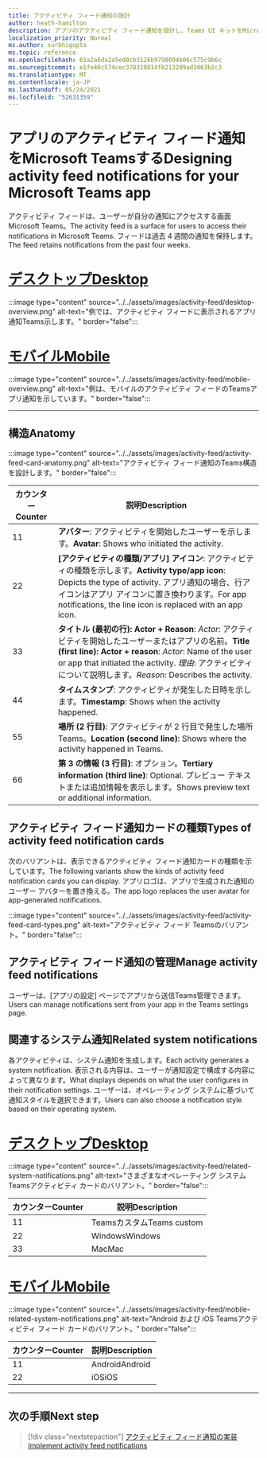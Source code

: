 ```yaml
---
title: アクティビティ フィード通知の設計
author: heath-hamilton
description: アプリのアクティビティ フィード通知を設計し、Teams UI キットをMicrosoft Teamsする方法について学習します。
localization_priority: Normal
ms.author: surbhigupta
ms.topic: reference
ms.openlocfilehash: 61a2a6da2a5ed0cb3126b9798094b06c575c9b6c
ms.sourcegitcommit: e1fe46c574cec378319814f8213209ad3063b2c3
ms.translationtype: MT
ms.contentlocale: ja-JP
ms.lasthandoff: 05/24/2021
ms.locfileid: "52631359"
---
```

# <a name="designing-activity-feed-notifications-for-your-microsoft-teams-app"></a><span data-ttu-id="49587-103">アプリのアクティビティ フィード通知をMicrosoft Teamsする</span><span class="sxs-lookup"><span data-stu-id="49587-103">Designing activity feed notifications for your Microsoft Teams app</span></span>

<span data-ttu-id="49587-104">アクティビティ フィードは、ユーザーが自分の通知にアクセスする画面Microsoft Teams。</span><span class="sxs-lookup"><span data-stu-id="49587-104">The activity feed is a surface for users to access their notifications in Microsoft Teams.</span></span> <span data-ttu-id="49587-105">フィードは過去 4 週間の通知を保持します。</span><span class="sxs-lookup"><span data-stu-id="49587-105">The feed retains notifications from the past four weeks.</span></span>

# <a name="desktop"></a>[<span data-ttu-id="49587-106">デスクトップ</span><span class="sxs-lookup"><span data-stu-id="49587-106">Desktop</span></span>](#tab/desktop)

:::image type="content" source="../../assets/images/activity-feed/desktop-overview.png" alt-text="例では、アクティビティ フィードに表示されるアプリ通知Teams示します。" border="false":::

# <a name="mobile"></a>[<span data-ttu-id="49587-108">モバイル</span><span class="sxs-lookup"><span data-stu-id="49587-108">Mobile</span></span>](#tab/mobile)

:::image type="content" source="../../assets/images/activity-feed/mobile-overview.png" alt-text="例は、モバイルのアクティビティ フィードのTeamsアプリ通知を示しています。" border="false":::

---

## <a name="anatomy"></a><span data-ttu-id="49587-110">構造</span><span class="sxs-lookup"><span data-stu-id="49587-110">Anatomy</span></span>

:::image type="content" source="../../assets/images/activity-feed/activity-feed-card-anatomy.png" alt-text="アクティビティ フィード通知のTeams構造を設計します。" border="false":::

|<span data-ttu-id="49587-112">カウンター</span><span class="sxs-lookup"><span data-stu-id="49587-112">Counter</span></span>|<span data-ttu-id="49587-113">説明</span><span class="sxs-lookup"><span data-stu-id="49587-113">Description</span></span>|
|----------|-----------|
|<span data-ttu-id="49587-114">1</span><span class="sxs-lookup"><span data-stu-id="49587-114">1</span></span>|<span data-ttu-id="49587-115">**アバター**: アクティビティを開始したユーザーを示します。</span><span class="sxs-lookup"><span data-stu-id="49587-115">**Avatar**: Shows who initiated the activity.</span></span>|
|<span data-ttu-id="49587-116">2</span><span class="sxs-lookup"><span data-stu-id="49587-116">2</span></span>|<span data-ttu-id="49587-117">**[アクティビティの種類/アプリ] アイコン**: アクティビティの種類を示します。</span><span class="sxs-lookup"><span data-stu-id="49587-117">**Activity type/app icon**: Depicts the type of activity.</span></span> <span data-ttu-id="49587-118">アプリ通知の場合、行アイコンはアプリ アイコンに置き換わります。</span><span class="sxs-lookup"><span data-stu-id="49587-118">For app notifications, the line icon is replaced with an app icon.</span></span>|
|<span data-ttu-id="49587-119">3</span><span class="sxs-lookup"><span data-stu-id="49587-119">3</span></span>|<span data-ttu-id="49587-120">**タイトル (最初の行): Actor + Reason**: *Actor*: アクティビティを開始したユーザーまたはアプリの名前。</span><span class="sxs-lookup"><span data-stu-id="49587-120">**Title (first line): Actor + reason**: *Actor*: Name of the user or app that initiated the activity.</span></span> <span data-ttu-id="49587-121">*理由*: アクティビティについて説明します。</span><span class="sxs-lookup"><span data-stu-id="49587-121">*Reason*: Describes the activity.</span></span>|
|<span data-ttu-id="49587-122">4</span><span class="sxs-lookup"><span data-stu-id="49587-122">4</span></span>|<span data-ttu-id="49587-123">**タイムスタンプ**: アクティビティが発生した日時を示します。</span><span class="sxs-lookup"><span data-stu-id="49587-123">**Timestamp**: Shows when the activity happened.</span></span>|
|<span data-ttu-id="49587-124">5</span><span class="sxs-lookup"><span data-stu-id="49587-124">5</span></span>|<span data-ttu-id="49587-125">**場所 (2 行目)**: アクティビティが 2 行目で発生した場所Teams。</span><span class="sxs-lookup"><span data-stu-id="49587-125">**Location (second line)**: Shows where the activity happened in Teams.</span></span>|
|<span data-ttu-id="49587-126">6</span><span class="sxs-lookup"><span data-stu-id="49587-126">6</span></span>|<span data-ttu-id="49587-127">**第 3 の情報 (3 行目)**: オプション。</span><span class="sxs-lookup"><span data-stu-id="49587-127">**Tertiary information (third line)**: Optional.</span></span> <span data-ttu-id="49587-128">プレビュー テキストまたは追加情報を表示します。</span><span class="sxs-lookup"><span data-stu-id="49587-128">Shows preview text or additional information.</span></span>|

## <a name="types-of-activity-feed-notification-cards"></a><span data-ttu-id="49587-129">アクティビティ フィード通知カードの種類</span><span class="sxs-lookup"><span data-stu-id="49587-129">Types of activity feed notification cards</span></span>

<span data-ttu-id="49587-130">次のバリアントは、表示できるアクティビティ フィード通知カードの種類を示しています。</span><span class="sxs-lookup"><span data-stu-id="49587-130">The following variants show the kinds of activity feed notification cards you can display.</span></span> <span data-ttu-id="49587-131">アプリロゴは、アプリで生成された通知のユーザー アバターを置き換える。</span><span class="sxs-lookup"><span data-stu-id="49587-131">The app logo replaces the user avatar for app-generated notifications.</span></span>

:::image type="content" source="../../assets/images/activity-feed/activity-feed-card-types.png" alt-text="アクティビティ フィード Teamsのバリアント。" border="false":::

## <a name="manage-activity-feed-notifications"></a><span data-ttu-id="49587-133">アクティビティ フィード通知の管理</span><span class="sxs-lookup"><span data-stu-id="49587-133">Manage activity feed notifications</span></span>

<span data-ttu-id="49587-134">ユーザーは、[アプリの設定] ページでアプリから送信Teams管理できます。</span><span class="sxs-lookup"><span data-stu-id="49587-134">Users can manage notifications sent from your app in the Teams settings page.</span></span>

## <a name="related-system-notifications"></a><span data-ttu-id="49587-135">関連するシステム通知</span><span class="sxs-lookup"><span data-stu-id="49587-135">Related system notifications</span></span>

<span data-ttu-id="49587-136">各アクティビティは、システム通知を生成します。</span><span class="sxs-lookup"><span data-stu-id="49587-136">Each activity generates a system notification.</span></span> <span data-ttu-id="49587-137">表示される内容は、ユーザーが通知設定で構成する内容によって異なります。</span><span class="sxs-lookup"><span data-stu-id="49587-137">What displays depends on what the user configures in their notification settings.</span></span> <span data-ttu-id="49587-138">ユーザーは、オペレーティング システムに基づいて通知スタイルを選択できます。</span><span class="sxs-lookup"><span data-stu-id="49587-138">Users can also choose a notification style based on their operating system.</span></span>

# <a name="desktop"></a>[<span data-ttu-id="49587-139">デスクトップ</span><span class="sxs-lookup"><span data-stu-id="49587-139">Desktop</span></span>](#tab/desktop)

:::image type="content" source="../../assets/images/activity-feed/related-system-notifications.png" alt-text="さまざまなオペレーティング システムTeamsアクティビティ カードのバリアント。" border="false":::

|<span data-ttu-id="49587-141">カウンター</span><span class="sxs-lookup"><span data-stu-id="49587-141">Counter</span></span>|<span data-ttu-id="49587-142">説明</span><span class="sxs-lookup"><span data-stu-id="49587-142">Description</span></span>|
|----------|-----------|
|<span data-ttu-id="49587-143">1</span><span class="sxs-lookup"><span data-stu-id="49587-143">1</span></span>|<span data-ttu-id="49587-144">Teamsカスタム</span><span class="sxs-lookup"><span data-stu-id="49587-144">Teams custom</span></span>|
|<span data-ttu-id="49587-145">2</span><span class="sxs-lookup"><span data-stu-id="49587-145">2</span></span>|<span data-ttu-id="49587-146">Windows</span><span class="sxs-lookup"><span data-stu-id="49587-146">Windows</span></span>|
|<span data-ttu-id="49587-147">3</span><span class="sxs-lookup"><span data-stu-id="49587-147">3</span></span>|<span data-ttu-id="49587-148">Mac</span><span class="sxs-lookup"><span data-stu-id="49587-148">Mac</span></span>|

# <a name="mobile"></a>[<span data-ttu-id="49587-149">モバイル</span><span class="sxs-lookup"><span data-stu-id="49587-149">Mobile</span></span>](#tab/mobile)

:::image type="content" source="../../assets/images/activity-feed/mobile-related-system-notifications.png" alt-text="Android および iOS Teamsアクティビティ フィード カードのバリアント。" border="false":::

|<span data-ttu-id="49587-151">カウンター</span><span class="sxs-lookup"><span data-stu-id="49587-151">Counter</span></span>|<span data-ttu-id="49587-152">説明</span><span class="sxs-lookup"><span data-stu-id="49587-152">Description</span></span>|
|----------|-----------|
|<span data-ttu-id="49587-153">1</span><span class="sxs-lookup"><span data-stu-id="49587-153">1</span></span>|<span data-ttu-id="49587-154">Android</span><span class="sxs-lookup"><span data-stu-id="49587-154">Android</span></span>|
|<span data-ttu-id="49587-155">2</span><span class="sxs-lookup"><span data-stu-id="49587-155">2</span></span>|<span data-ttu-id="49587-156">iOS</span><span class="sxs-lookup"><span data-stu-id="49587-156">iOS</span></span>|

---

## <a name="next-step"></a><span data-ttu-id="49587-157">次の手順</span><span class="sxs-lookup"><span data-stu-id="49587-157">Next step</span></span>

> [!div class="nextstepaction"]
> [<span data-ttu-id="49587-158">アクティビティ フィード通知の実装</span><span class="sxs-lookup"><span data-stu-id="49587-158">Implement activity feed notifications</span></span>](/graph/teams-send-activityfeednotifications)
